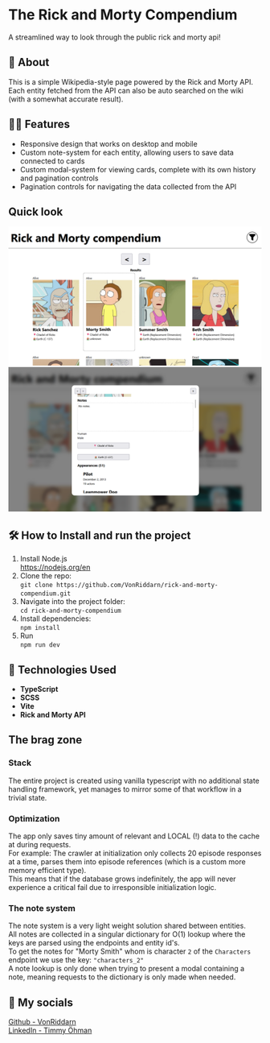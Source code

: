 # The Rick and Morty Compendium

A streamlined way to look through the public rick and morty api!

## 📖 About

This is a simple Wikipedia-style page powered by the Rick and Morty API.  
Each entity fetched from the API can also be auto searched on the wiki (with a somewhat accurate result).

## 🥩🥔 Features

-   Responsive design that works on desktop and mobile
-   Custom note-system for each entity, allowing users to save data connected to cards
-   Custom modal-system for viewing cards, complete with its own history and pagination controls
-   Pagination controls for navigating the data collected from the API

## Quick look

![Rick and Morty Banner](/repo_assets/Preview_Main.png)
![Rick and Morty Banner](/repo_assets/Preview_Modal.png)

## 🛠 How to Install and run the project

1. Install Node.js  
   https://nodejs.org/en
2. Clone the repo:  
   `git clone https://github.com/VonRiddarn/rick-and-morty-compendium.git`
3. Navigate into the project folder:  
   `cd rick-and-morty-compendium`
4. Install dependencies:  
   `npm install`
5. Run  
   `npm run dev`

## 🔧 Technologies Used

-   **TypeScript**
-   **SCSS**
-   **Vite**
-   **Rick and Morty API**

## The brag zone

### Stack

The entire project is created using vanilla typescript with no additional state handling framework,
yet manages to mirror some of that workflow in a trivial state.

### Optimization

The app only saves tiny amount of relevant and LOCAL (!) data to the cache at during requests.  
For example: The crawler at initialization only collects 20 episode responses at a time,
parses them into episode references (which is a custom more memory efficient type).  
This means that if the database grows indefinitely, the app will never experience a critical fail due to irresponsible initialization logic.

### The note system

The note system is a very light weight solution shared between entities.  
All notes are collected in a singular dictionary for O(1) lookup where the keys are parsed using the endpoints and entity id's.  
To get the notes for "Morty Smith" whom is character `2` of the `Characters` endpoint we use the key: `"characters_2"`  
A note lookup is only done when trying to present a modal containing a note, meaning requests to the dictionary is only made when needed.

## 🔗 My socials

[Github - VonRiddarn](https://github.com/VonRiddarn)  
[LinkedIn - Timmy Öhman](https://www.linkedin.com/in/timmyohman/)
